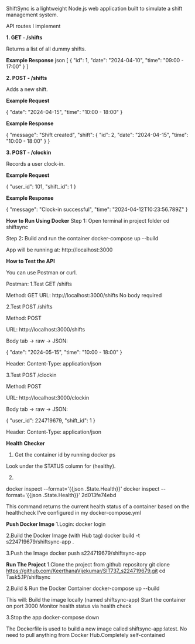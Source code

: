 ShiftSync is a lightweight Node.js web application built to simulate a shift management system.

API routes I implement

**1. GET - /shifts**

Returns a list of all dummy shifts.

**Example Response**
json
[
  {
    "id": 1,
    "date": "2024-04-10",
    "time": "09:00 - 17:00"
  }
]

**2. POST - /shifts**

Adds a new shift.

**Example Request**

{
  "date": "2024-04-15",
  "time": "10:00 - 18:00"
}

**Example Response**

{
  "message": "Shift created",
  "shift": {
    "id": 2,
    "date": "2024-04-15",
    "time": "10:00 - 18:00"
  }
}


**3. POST - /clockin**

Records a user clock-in.

**Example Request**

{
  "user_id": 101,
  "shift_id": 1
}

**Example Response**

{
  "message": "Clock-in successful",
  "time": "2024-04-12T10:23:56.789Z"
}

**How to Run Using Docker**
Step 1: Open terminal in project folder
cd shiftsync

Step 2: Build and run the container
docker-compose up --build

App will be running at:
http://localhost:3000

**How to Test the API**

You can use Postman or curl.

Postman:
1.Test GET /shifts

Method: GET
URL: http://localhost:3000/shifts
No body required

2.Test POST /shifts

Method: POST

URL: http://localhost:3000/shifts

Body tab → raw → JSON:

{
  "date": "2024-05-15",
  "time": "10:00 - 18:00"
}

Header: Content-Type: application/json

3.Test POST /clockin

Method: POST

URL: http://localhost:3000/clockin

Body tab → raw → JSON:

{
  "user_id": 224719679,
  "shift_id": 1
}

Header: Content-Type: application/json

**Health Checker**

1. Get the container id by running 
docker ps

Look under the STATUS column for (healthy).

2. 
docker inspect --format='{{json .State.Health}}' <ContainerID>
docker inspect --format='{{json .State.Health}}' 2d013fe74ebd 

This command returns the current health status of a container based on the healthcheck I've configured in my docker-compose.yml

**Push Docker Image**
1.Login:
docker login

2.Build the Docker Image (with Hub tag)
docker build -t s224719679/shiftsync-app .

3.Push the Image
docker push s224719679/shiftsync-app


**Run The Project**
1.Clone the project from github repository
git clone https://github.com/KeerthanaVijekumar/SIT737_s224719679.git
cd Task5.1P/shiftsync

2.Build & Run the Docker Container
docker-compose up --build

This will:
Build the image locally (named shiftsync-app)
Start the container on port 3000
Monitor health status via health check

3.Stop the app
docker-compose down

The Dockerfile is used to build a new image called shiftsync-app:latest. 
No need to pull anything from Docker Hub.Completely self-contained